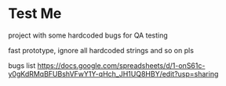 # Test Me
project with some hardcoded bugs for QA testing

fast prototype, ignore all hardcoded strings and so on pls

bugs list
https://docs.google.com/spreadsheets/d/1-onS61c-y0gKdRMqBFUBshVFwY1Y-qHch_JH1UQ8HBY/edit?usp=sharing

